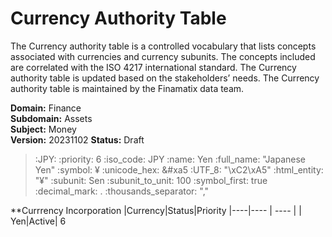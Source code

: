 # Currency Authority Table
The Currency authority table is a controlled vocabulary that lists concepts associated with currencies and currency subunits. The concepts included are correlated with the ISO 4217 international standard.
The Currency authority table is updated based on the stakeholders’ needs. The Currency authority table is maintained by the Finamatix data team.

**Domain:** Finance  
**Subdomain:** Assets  
**Subject:** Money  
**Version:** 20231102
**Status:** Draft

>   :JPY: 
>     :priority: 6
>     :iso_code: JPY
>     :name: Yen
>     :full_name: "Japanese Yen"
>     :symbol: ¥
>     :unicode_hex: &#xa5
>     :UTF_8: "\xC2\xA5"
>     :html_entity: "&#x00A5;"
>     :subunit: Sen
>     :subunit_to_unit: 100
>     :symbol_first: true
>     :decimal_mark: .
>     :thousands_separator: ","

**Currrency Incorporation
|Currency|Status|Priority
|----|---- | ---- |
| Yen|Active| 6
